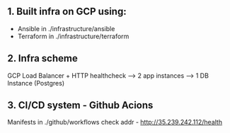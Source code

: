 ## 1. Built infra on GCP using:
  * Ansible in ./infrastructure/ansible
  * Terraform in ./infrastructure/terraform
## 2. Infra scheme
  GCP Load Balancer + HTTP healthcheck --> 2 app instances --> 1 DB Instance (Postgres)
## 3. CI/CD system - Github Acions
Manifests in ./github/workflows
check addr - http://35.239.242.112/health

